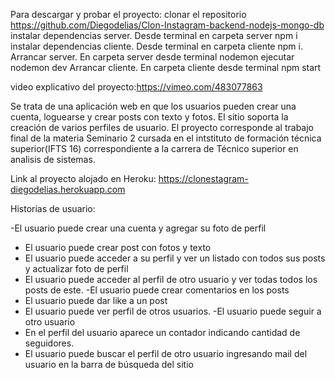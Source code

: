 Para descargar y probar el proyecto:
clonar el repositorio https://github.com/Diegodelias/Clon-Instagram-backend-nodejs-mongo-db
instalar dependencias server. Desde terminal en carpeta server npm i
instalar dependencias cliente. Desde terminal en carpeta cliente npm i.
Arrancar server. En carpeta server desde terminal nodemon ejecutar nodemon dev
Arrancar cliente. En carpeta cliente desde terminal npm start

video explicativo del proyecto:https://vimeo.com/483077863



Se trata de una aplicación  web en que los usuarios pueden crear una cuenta, loguearse y crear posts
con texto y fotos. El sitio soporta la creación de varios perfiles de usuario. El proyecto corresponde al 
trabajo final de la materia Seminario 2 cursada en el intstituto de formación técnica superior(IFTS 16)
correspondiente a la carrera de Técnico superior en analisis de sistemas.

Link al proyecto alojado en Heroku: https://clonestagram-diegodelias.herokuapp.com

Historias de usuario:


-El usuario puede crear una cuenta y agregar su foto de perfil
- El usuario puede crear post con fotos y texto
- El usuario puede acceder a su perfil y ver un listado con todos sus posts y actualizar foto de
perfil
- El usuario puede acceder al perfil de otro usuario y ver todas todos los posts de este.
-El usuario puede crear comentarios en los posts
- El usuario puede dar like a un post
- El usuario puede ver perfil de otros usuarios.
-El usuario puede seguir a otro usuario
- En el perfil del usuario aparece un contador indicando cantidad de seguidores.
- El usuario puede buscar el perfil de otro usuario ingresando mail del usuario en la barra de
búsqueda del sitio

